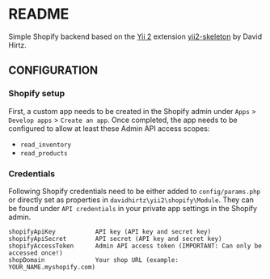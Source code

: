 README
============================

Simple Shopify backend based on the [Yii 2](http://www.yiiframework.com/) extension [yii2-skeleton](https://github.com/davidhirtz/yii2-skeleton/) by David Hirtz.

CONFIGURATION
-------------

### Shopify setup

First, a custom app needs to be created in the Shopify admin under `Apps` > `Develop apps` > `Create an app`.
Once completed, the app needs to be configured to allow at least these Admin API access scopes:

- `read_inventory`
- `read_products`

### Credentials

Following Shopify credentials need to be either added to `config/params.php` or directly set as properties in `davidhirtz\yii2\shopify\Module`.
They can be found under `API credentials` in your private app settings in the Shopify admin.

    shopifyApiKey           API key (API key and secret key)
    shopifyApiSecret        API secret (API key and secret key)
    shopifyAccessToken      Admin API access token (IMPORTANT: Can only be accessed once!)
    shopDomain              Your shop URL (example: YOUR_NAME.myshopify.com)
